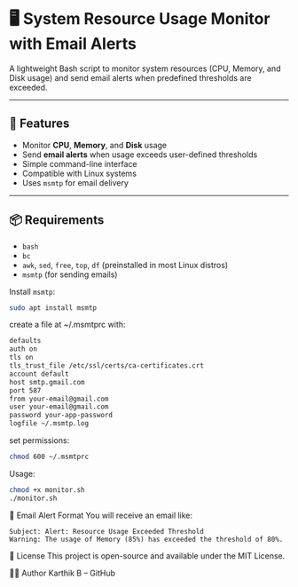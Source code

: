# 🖥️ System Resource Usage Monitor with Email Alerts

A lightweight Bash script to monitor system resources (CPU, Memory, and Disk usage) and send email alerts when predefined thresholds are exceeded.

---

## 🚀 Features

- Monitor **CPU**, **Memory**, and **Disk** usage
- Send **email alerts** when usage exceeds user-defined thresholds
- Simple command-line interface
- Compatible with Linux systems
- Uses `msmtp` for email delivery

---

## 📦 Requirements

- `bash`
- `bc`
- `awk`, `sed`, `free`, `top`, `df` (preinstalled in most Linux distros)
- `msmtp` (for sending emails)

Install `msmtp`:

```bash
sudo apt install msmtp
```
create a file at ~/.msmtprc with:
```bash
defaults
auth on
tls on
tls_trust_file /etc/ssl/certs/ca-certificates.crt
account default
host smtp.gmail.com
port 587
from your-email@gmail.com
user your-email@gmail.com
password your-app-password
logfile ~/.msmtp.log
```
set permissions:
```bash
chmod 600 ~/.msmtprc
```
Usage:
```bash
chmod +x monitor.sh
./monitor.sh
```

📧 Email Alert Format
You will receive an email like:
```
Subject: Alert: Resource Usage Exceeded Threshold
Warning: The usage of Memory (85%) has exceeded the threshold of 80%.
```

📌 License
This project is open-source and available under the MIT License.

👨‍💻 Author
Karthik B – GitHub

